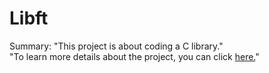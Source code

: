 # Libft
Summary: "This project is about coding a C library."<br>
"To learn more details about the project, you can click <a href="42cursus/ft_printf/en.subject.pdf">here.</a>"

